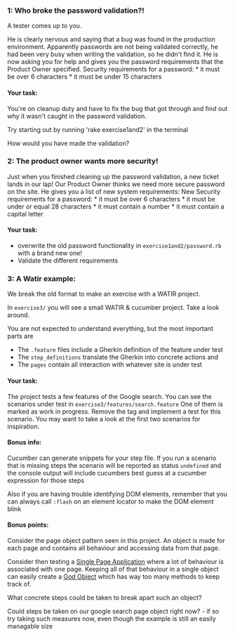 ### 1: Who broke the password validation?!
A tester comes up to you.

He is clearly nervous and saying that a bug was found in the production environment.
Apparently passwords are not being validated correctly, he had been very busy when 
writing the validation, so he didn't find it. He is now asking you for help and gives
you the password requirements that the Product Owner specified. 
    Security requirements for a password: 
     * it must be over 6 characters
     * it must be under 15 characters

#### Your task:
You're on cleanup duty and have to fix the bug that got through
and find out why it wasn't caught in the password validation.

Try starting out by running 'rake exercise1and2' in the terminal

How would you have made the validation? 

### 2: The product owner wants more security!
Just when you finished cleaning up the password validation, a new ticket lands in our lap!
Our Product Owner thinks we need more secure password on the site. He gives you a list
of new system requirements:
   New Security requirements for a password:
    * it must be over 6 characters
    * it must be under or equal 28 characters
    * it must contain a number
    * it must contain a capital letter

#### Your task:
 * overwrite the old password functionality in `exercise1and2/password.rb` with a brand new one!
 * Validate the different requirements
 
### 3: A Watir example:
We break the old format to make an exercise with a WATIR project.

In `exercise3/` you will see a small WATIR & cucumber project.
Take a look around.

You are not expected to understand everything, but the most important parts are
 * The `.feature` files include a Gherkin definition of the feature under test
 * The `step_definitions` translate the Gherkin into concrete actions and
 * The `pages` contain all interaction with whatever site is under test

#### Your task:
The project tests a few features of the Google search. You can see the scenarios
under test in `exercise3/features/search.feature`
One of them is marked as work in progress. Remove the tag and implement a test
for this scenario. You may want to take a look at the first two scenarios for
inspiration.

#### Bonus info:
Cucumber can generate snippets for your step file. If you run a scenario that
is missing steps the scenario will be reported as status `undefined` and
the console output will include cucumbers best guess at a cucumber expression
for those steps

Also if you are having trouble identifying DOM elements, remember that you
can always call `:flash` on an element locator to make the DOM element blink

#### Bonus points:
Consider the page object pattern seen in this project. An object is made for
each page and contains all behaviour and accessing data from that page.

Consider then testing a [Single Page Application](https://en.wikipedia.org/wiki/Single-page_application)
where a lot of behaviour is associated with one page. Keeping all of that
behaviour in a single object can easily create a [God Object](https://en.wikipedia.org/wiki/God_object)
which has way too many methods to keep track of.

What concrete steps could be taken to break apart such an object?

Could steps be taken on our google search page object right now? - if so try
taking such measures now, even though the example is still an easily managable
size
